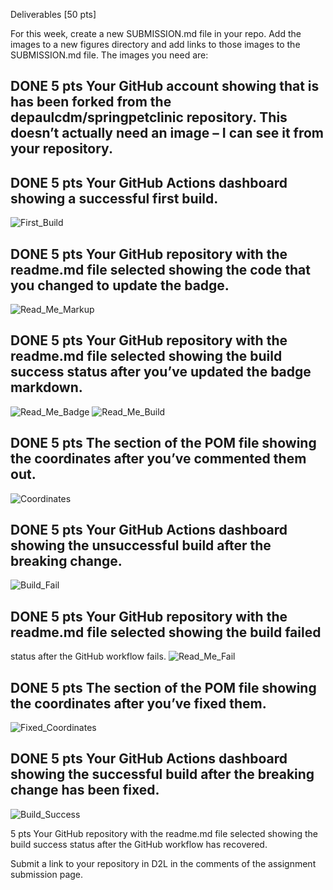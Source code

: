 Deliverables [50 pts]

For this week, create a new SUBMISSION.md file in your repo. Add the images to a new figures
directory and add links to those images to the SUBMISSION.md file. The images you need are:

## DONE 5 pts Your GitHub account showing that is has been forked from the depaulcdm/springpetclinic repository. This doesn’t actually need an image – I can see it from your repository.

## DONE 5 pts Your GitHub Actions dashboard showing a successful first build.
![First_Build](figures/FirstBuild.png) 

## DONE 5 pts Your GitHub repository with the readme.md file selected showing the code that you changed to update the badge.
![Read_Me_Markup](figures/ReadMeMarkup.png) 

## DONE 5 pts Your GitHub repository with the readme.md file selected showing the build success status after you’ve updated the badge markdown.
![Read_Me_Badge](figures/ReadMeBadge.png)
![Read_Me_Build](figures/ReadMeBuild.png) 

## DONE 5 pts The section of the POM file showing the coordinates after you’ve commented them out.
![Coordinates](figures/Coordinates.png)

## DONE 5 pts Your GitHub Actions dashboard showing the unsuccessful build after the breaking change.
![Build_Fail](figures/BuildFail.png)

## DONE 5 pts Your GitHub repository with the readme.md file selected showing the build failed
status after the GitHub workflow fails.
![Read_Me_Fail](figures/ReadMeFail.png)

## DONE 5 pts The section of the POM file showing the coordinates after you’ve fixed them.
![Fixed_Coordinates](figures/FixedCoordinates.png)

## DONE 5 pts Your GitHub Actions dashboard showing the successful build after the breaking change has been fixed.
![Build_Success](figures/BuildSuccess.png)

5 pts Your GitHub repository with the readme.md file selected showing the build success
status after the GitHub workflow has recovered.

Submit a link to your repository in D2L in the comments of the assignment submission page.